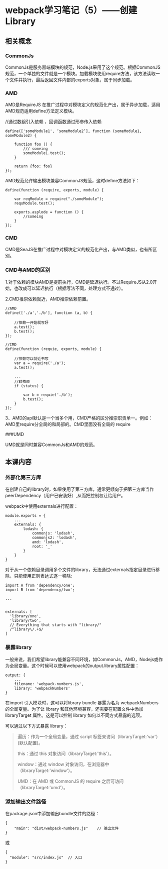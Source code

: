 # webpack学习笔记（5）——创建Library

## 相关概念

### CommonJs

CommonJs是服务器端模块的规范，Node.js采用了这个规范。根据CommonJS规范，一个单独的文件就是一个模块。加载模块使用require方法，该方法读取一个文件并执行，最后返回文件内部的exports对象，属于同步加载。

### AMD

AMD是RequireJS 在推广过程中对模块定义的规范化产出，属于异步加载，适用AMD规范适用define方法定义模块。

//通过数组引入依赖 ，回调函数通过形参传入依赖 

```
define(['someModule1', ‘someModule2’], function (someModule1, someModule2) { 

    function foo () { 
        /// someing 
        someModule1.test(); 
    } 

    return {foo: foo} 
}); 
```

AMD规范允许输出模块兼容CommonJS规范，这时define方法如下： 

```
define(function (require, exports, module) { 
     
    var reqModule = require("./someModule"); 
    requModule.test(); 
     
    exports.asplode = function () { 
        //someing 
    } 
}); 
```

### CMD

CMD是SeaJS在推广过程中对模块定义的规范化产出，与AMD类似，也有所区别。

### CMD与AMD的区别

1.对于依赖的模块AMD是提前执行，CMD是延迟执行。不过RequireJS从2.0开始，也改成可以延迟执行（根据写法不同，处理方式不通过）。

2.CMD推崇依赖就近，AMD推崇依赖前置。

```
//AMD 
define(['./a','./b'], function (a, b) { 

    //依赖一开始就写好 
    a.test(); 
    b.test(); 
}); 

//CMD 
define(function (requie, exports, module) { 
     
    //依赖可以就近书写 
    var a = require('./a'); 
    a.test(); 
     
    ... 
    //软依赖 
    if (status) { 
     
        var b = requie('./b'); 
        b.test(); 
    } 
}); 
```

3、AMD的api默认是一个当多个用，CMD严格的区分推崇职责单一。例如：AMD里require分全局的和局部的。CMD里面没有全局的 require

###UMD

UMD就是同时兼容CommonJs和AMD的规范。

## 本课内容

### 外部化第三方库

在创建自己的library时，如果使用了第三方库，通常更倾向于把第三方库当作peerDependency（用户已安装好）,从而把控制权让给用户。

webpack中使用externals进行配置：

```
module.exports = {
	...
	externals: {
		lodash: {
			commonjs: 'lodash',
			commonjs2: 'lodash',
			amd: 'lodash',
			root: '_'
		}
	}
}
```

对于从一个依赖目录调用多个文件的library，无法通过externals指定目录进行移除，只能使用正则表达式逐一移除:

```
import A from 'dependency/one';
import B from 'dependency/two';

...


externals: [
  'library/one',
  'library/two',
  // Everything that starts with "library/"
  /^library\/.+$/
]
```

### 暴露library

一般来说，我们希望library能兼容不同环境，如CommonJs，AMD，Nodejs或作为全局变量。这个时候可以使用webpack的output.library属性配置：

```
output: {
	...
	filename: 'webpack-numbers.js',
	library: 'webpackNumbers'
}
```
在import 引入模块时，这可以将library bundle 暴露为名为 webpackNumbers 的全局变量。为了让 library 和其他环境兼容，还需要在配置文件中添加 libraryTarget 属性。这是可以控制 library 如何以不同方式暴露的选项。

可以通过以下方式暴露 library：

>遍历：作为一个全局变量，通过 script 标签来访问（libraryTarget:'var'）(默认配置)。
>
>this：通过 this 对象访问（libraryTarget:'this'）。
>
>window：通过 window 对象访问，在浏览器中（libraryTarget:'window'）。
>
>UMD：在 AMD 或 CommonJS 的 require 之后可访问（libraryTarget:'umd'）。

### 添加输出文件路径

在package.json中添加输出bundle文件的路径：

```
{
	"main": "dist/webpack-numbers.js"	 // 输出文件
}
```
或

```
{
  "module": "src/index.js"	// 入口
}
```